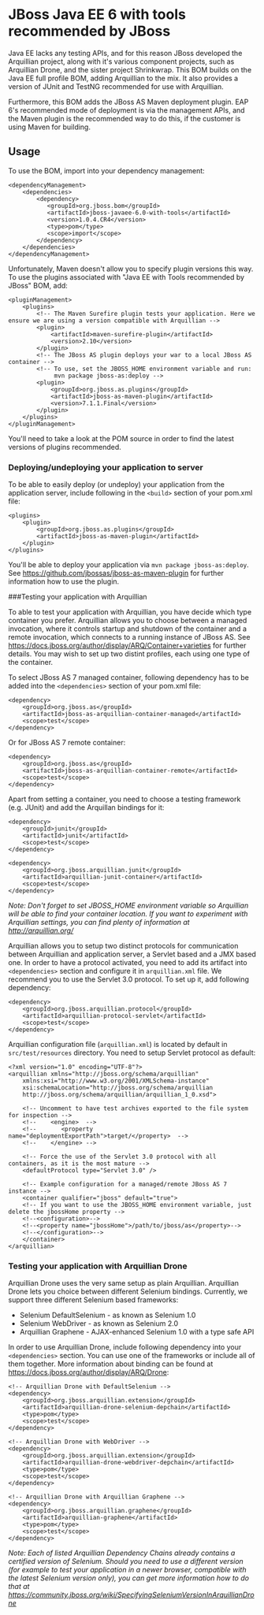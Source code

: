 JBoss Java EE 6 with tools recommended by JBoss
===============================================

Java EE lacks any testing APIs, and for this reason JBoss developed the Arquillian project, along with it's various component projects, such as Arquillian Drone, and the sister project Shrinkwrap. This BOM builds on the Java EE full profile BOM, adding Arquillian to the mix. It also provides a version of JUnit and TestNG recommended for use with Arquillian.
 
Furthermore, this BOM adds the JBoss AS Maven deployment plugin. EAP 6's recommended mode of deployment is via the management APIs, and the Maven plugin is the recommended way to do this, if the customer is using Maven for building.
 
Usage
-----

To use the BOM, import into your dependency management:

    <dependencyManagement>
        <dependencies>
            <dependency>
               <groupId>org.jboss.bom</groupId>
               <artifactId>jboss-javaee-6.0-with-tools</artifactId>
               <version>1.0.4.CR4</version>
               <type>pom</type>
               <scope>import</scope>
            </dependency>
        </dependencies>
    </dependencyManagement> 
	
Unfortunately, Maven doesn't allow you to specify plugin versions this way. To use the plugins associated with "Java EE with Tools recommended by JBoss" BOM, add:

    <pluginManagement>
        <plugins>
            <!-- The Maven Surefire plugin tests your application. Here we ensure we are using a version compatible with Arquillian -->
            <plugin>
                <artifactId>maven-surefire-plugin</artifactId>
                <version>2.10</version>
            </plugin>
            <!-- The JBoss AS plugin deploys your war to a local JBoss AS container -->
            <!-- To use, set the JBOSS_HOME environment variable and run:
                 mvn package jboss-as:deploy -->
            <plugin>
                <groupId>org.jboss.as.plugins</groupId>
                <artifactId>jboss-as-maven-plugin</artifactId>
                <version>7.1.1.Final</version>
            </plugin>
        </plugins>
    </pluginManagement>

You'll need to take a look at the POM source in order to find the latest versions of plugins recommended.


### Deploying/undeploying your application to server

To be able to easily deploy (or undeploy) your application from the application server, include following in the ``<build>`` section of your pom.xml file:
	
    <plugins>    
        <plugin>
            <groupId>org.jboss.as.plugins</groupId>
            <artifactId>jboss-as-maven-plugin</artifactId>
        </plugin>
    </plugins>
    
You'll be able to deploy your application via `mvn package jboss-as:deploy`. See <https://github.com/jbossas/jboss-as-maven-plugin> for further information how to use the plugin.
	
###Testing your application with Arquillian

To able to test your application with Arquillian, you have decide which type container you prefer. Arquillian allows you to choose 
between a managed invocation, where it controls startup and shutdown of the container and a remote invocation, which connects to a running instance of JBoss AS.
See <https://docs.jboss.org/author/display/ARQ/Container+varieties> for further details. You may wish to set up two distint profiles, each using one type of
the container.
 	
To select JBoss AS 7 managed container, following dependency has to be added into the `<dependencies>` section of your pom.xml file:
	
    <dependency>
        <groupId>org.jboss.as</groupId>
        <artifactId>jboss-as-arquillian-container-managed</artifactId>
        <scope>test</scope>
    </dependency>
	
Or for JBoss AS 7 remote container:

    <dependency>
        <groupId>org.jboss.as</groupId>
        <artifactId>jboss-as-arquillian-container-remote</artifactId>
        <scope>test</scope>
    </dependency>
    
Apart from setting a container, you need to choose a testing framework (e.g. JUnit) and add the Arquillan bindings for it:

    <dependency>
        <groupId>junit</groupId>
        <artifactId>junit</artifactId>
        <scope>test</scope>
    </dependency>

    <dependency>
        <groupId>org.jboss.arquillian.junit</groupId>
        <artifactId>arquillian-junit-container</artifactId>
        <scope>test</scope>
    </dependency>

*Note: Don't forget to set JBOSS_HOME environment variable so Arquillian will be able to find your container location.
If you want to experiment with Arquillian settings, you can find plenty of information at <http://arquillian.org/>*

Arquillian allows you to setup two distinct protocols for communication between Arquillian and application server, a Servlet
based and a JMX based one. In order to have a protocol activated, you need to add its artifact into `<dependencies>` section and configure
it in `arquillian.xml` file. We recommend you to use the Servlet 3.0 protocol. To set up it, add following dependency:

    <dependency>
        <groupId>org.jboss.arquillian.protocol</groupId>
        <artifactId>arquillian-protocol-servlet</artifactId>
        <scope>test</scope>
    </dependency>

Arquillian configuration file (`arquillian.xml`) is located by default in `src/test/resources` directory. You need to setup
Servlet protocol as default:

    <?xml version="1.0" encoding="UTF-8"?>
    <arquillian xmlns="http://jboss.org/schema/arquillian"
        xmlns:xsi="http://www.w3.org/2001/XMLSchema-instance"
        xsi:schemaLocation="http://jboss.org/schema/arquillian
        http://jboss.org/schema/arquillian/arquillian_1_0.xsd">

        <!-- Uncomment to have test archives exported to the file system for inspection -->
        <!--    <engine>  -->
        <!--       <property name="deploymentExportPath">target/</property>  -->
        <!--    </engine> -->

        <!-- Force the use of the Servlet 3.0 protocol with all containers, as it is the most mature -->
        <defaultProtocol type="Servlet 3.0" />

        <!-- Example configuration for a managed/remote JBoss AS 7 instance -->
        <container qualifier="jboss" default="true">
        <!-- If you want to use the JBOSS_HOME environment variable, just delete the jbossHome property -->
        <!--<configuration>-->
        <!--<property name="jbossHome">/path/to/jboss/as</property>-->
        <!--</configuration>-->
        </container>
    </arquillian>


### Testing your application with Arquillian Drone

Arquillian Drone uses the very same setup as plain Arquillian. Arquillian Drone lets you choice between different Selenium bindings.
Currently, we support three different Selenium based frameworks:
    
* Selenium DefaultSelenium - as known as Selenium 1.0
* Selenium WebDriver - as known as Selenium 2.0
* Arquillian Graphene - AJAX-enhanced Selenium 1.0 with a type safe API

In order to use Arquillian Drone, include following dependency into your ``<dependencies>`` section. You can use one of the
frameworks or include all of them together. More information about binding can be found at <https://docs.jboss.org/author/display/ARQ/Drone>:

    <!-- Arquillian Drone with DefaultSelenium -->
    <dependency>
        <groupId>org.jboss.arquillian.extension</groupId>
        <artifactId>arquillian-drone-selenium-depchain</artifactId>
        <type>pom</type>
        <scope>test</scope>
    </dependency>

    <!-- Arquillian Drone with WebDriver -->
    <dependency>
        <groupId>org.jboss.arquillian.extension</groupId>
        <artifactId>arquillian-drone-webdriver-depchain</artifactId>
        <type>pom</type>
        <scope>test</scope>
    </dependency>

    <!-- Arquillian Drone with Arquillian Graphene -->
    <dependency>
        <groupId>org.jboss.arquillian.graphene</groupId>
        <artifactId>arquillian-graphene</artifactId>
        <type>pom</type>
        <scope>test</scope>
    </dependency>

*Note: Each of listed Arquillian Dependency Chains already contains a certified version of Selenium. Should you need to use a different version (for example to test your 
application in a newer browser, compatible with the latest Selenium version only), you can get more information how to do that
at <https://community.jboss.org/wiki/SpecifyingSeleniumVersionInArquillianDrone>*  

